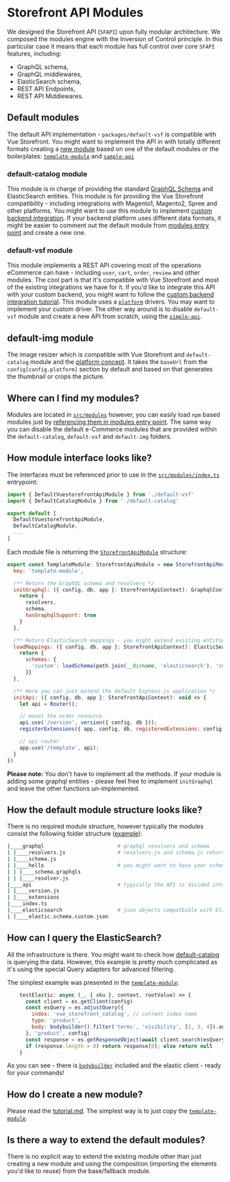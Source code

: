# Storefront API Modules

We designed the Storefront API (`SFAPI`) upon fully modular architecture. We composed the modules engine with the Inversion of Control principle. In this particular case it means that each module has full control over core `SFAPI` features, including:

- GraphQL schema,
- GraphQL middlewares,
- ElasticSearch schema,
- REST API Endpoints,
- REST API Middlewares.

## Default modules

The default API implementation - `packages/default-vsf` is compatible with Vue Storefront. You might want to implement the API in with totally different formats creating a [new module](../modules/tutorial.md) based on one of the default modules or the boilerplates: [`template-module`](https://github.com/DivanteLtd/storefront-api/tree/develop/src/modules/template-module) and [`sample-api`](https://github.com/DivanteLtd/storefront-api/tree/develop/src/modules/sample-api)

### default-catalog module

This module is in charge of providing the standard [GraphQL Schema]() and ElasticSearch entities. This module is for providing the Vue Storefront compatibility - including integrations with Magento1, Magento2, Spree and other platforms. You might want to use this module to implement [custom backend integration](../integration/integration.md). If your backend platform uses different data formats, it might be easier to  comment out the default module from [modules entry point](https://github.com/DivanteLtd/storefront-api/blob/develop/src/modules/index.ts) and create a new one.

### default-vsf module

This module implements a REST API covering most of the operations eCommerce can have - including `user`, `cart`, `order`, `review` and other modules. The cool part is that it's compatible with Vue Storefront and most of the existing integrations we have for it. If you'd like to integrate this API with your custom backend, you might want to follow the [custom backend integration tutorial](../integration/integration.md). This module uses a [`platform`](https://github.com/DivanteLtd/storefront-api/tree/develop/src/platform) drivers. You may want to implement your custom driver. The other way around is to disable `default-vsf` module and create a new API from scratch, using the [`simple-api`](https://github.com/DivanteLtd/storefront-api/tree/develop/src/modules/sample-api).

## default-img module

The image resizer which is compatible with Vue Storefront and `default-catalog` module and the [platform concept](../default-modules/platforms.md). It takes the `baseUrl` from the `config[config.platform]` section by default and based on that generates the thumbnail or crops the picture.


## Where can I find my modules?

Modules are located in [`src/modules`](https://github.com/DivanteLtd/storefront-api/tree/develop/src/modules) however, you can easily load `npm` based modules just by [referencing them in modules entry point](https://github.com/DivanteLtd/storefront-api/blob/develop/src/modules/index.ts). The same way you can disable the default e-Commerce modules that are provided within the `default-catalog`, `default-vsf` and `default-img` folders.


## How module interface looks like?

The interfaces must be referenced prior to use in the [`src/modules/index.ts`](https://github.com/DivanteLtd/storefront-api/blob/develop/src/modules/index.ts) entrypoint:

```js
import { DefaultVuestorefrontApiModule } from './default-vsf'
import { DefaultCatalogModule } from './default-catalog'

export default [
  DefaultVuestorefrontApiModule,
  DefaultCatalogModule,
  ...
]
```

Each module file is returning the [`StorefrontApiModule`](https://github.com/DivanteLtd/storefront-api/blob/a66222768bf7fb5f54acf268b6a0bb4e0f94a4cf/src/lib/module/types.ts#L24) structure:


```js
export const TemplateModule: StorefrontApiModule = new StorefrontApiModule({
  key: 'template-module',

  /** Return the GraphQL schema and resolvers */
  initGraphql: ({ config, db, app }: StorefrontApiContext): GraphqlConfiguration => {
    return {
      resolvers,
      schema,
      hasGraphqlSupport: true
    }
  },

  /** Return ElasticSearch mappings - you might extend existing entities (deepMerge will be executed on the types) */
  loadMappings: ({ config, db, app }: StorefrontApiContext): ElasticSearchMappings => {
    return {
      schemas: {
        'custom': loadSchema(path.join(__dirname, 'elasticsearch'), 'custom', config.get('elasticsearch.apiVersion'))
      }}
  },

  /** Here you can just extend the default Express.js application */
  initApi: ({ config, db, app }: StorefrontApiContext): void => {
    let api = Router();

    // mount the order resource
    api.use('/version', version({ config, db }));
    registerExtensions({ app, config, db, registeredExtensions: config.get('modules.templateModule.registeredExtensions'), rootPath: path.join(__dirname, 'api', 'extensions') })

    // api router
    app.use('/template', api);
  }
})

```

**Please note:** You don't have to implement all the methods. If your module is adding some graphql entities - please feel free to implement `initGraphql` and leave the other functions un-implemented.

## How the default module structure looks like?

There is no required module structure, however typically the modules consist the following folder structure ([example](https://github.com/DivanteLtd/storefront-api/tree/develop/src/modules/template-module)):

```bash
|____graphql                        # graphql resolvers and schema
| |____resolvers.js                 # resolvers.js and schema.js returns the array of typedefs and resolvers using fileLoader()
| |____schema.js
| |____hello                        # you might want to have your schema in subfolders **.* is used for loading it
| | |____schema.graphqls
| | |____resolver.js
|____api                            # typically the API is divided into subfolders as well
| |____version.js
| |____extensions
|____index.ts
|____elasticsearch                  # json objects compatbible with Elastic Mappings
| |____elastic.schema.custom.json
```

## How can I query the ElasticSearch?

All the infrastructure is there. You might want to check how [default-catalog](https://github.com/DivanteLtd/storefront-api/blob/a66222768bf7fb5f54acf268b6a0bb4e0f94a4cf/src/modules/default-catalog/graphql/elasticsearch/product/resolver.js#L94) is querying the data. However, this example is pretty much complicated as it's using the special Query adapters for advanced filtering.

The simplest example was presented in the [`template-module`](https://github.com/DivanteLtd/storefront-api/blob/develop/src/modules/template-module/graphql/hello/resolver.js):

```js
    testElastic: async (_, { sku }, context, rootValue) => {
      const client = es.getClient(config)
      const esQuery = es.adjustQuery({
        index: 'vue_storefront_catalog', // current index name
        type: 'product',
        body: bodybuilder().filter('terms', 'visibility', [2, 3, 4]).andFilter('term', 'status', 1).andFilter('terms', 'sku', sku).build()
      }, 'product', config)
      const response = es.getResponseObject(await client.search(esQuery)).hits.hits.map(el => { return el._source })
      if (response.length > 0) return response[0]; else return null
    }
```

As you can see - there is [`bodybuilder`](http://bodybuilder.js.org/) included and the elastic client - ready for your commands!

## How do I create a new module?

Please read the [tutorial.md](./tutorial.md). The simplest way is to just copy the [`template-module`](https://github.com/DivanteLtd/storefront-api/tree/develop/src/modules/template-module).

## Is there a way to extend the default modules?

There is no explicit way to extend the existing module other than just creating a new module and using the composition (importing the elements you'd like to reuse) from the base/fallback module.

